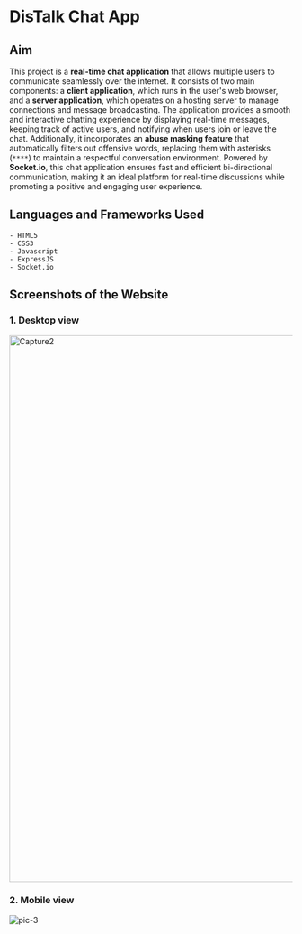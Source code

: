 # DisTalk Chat App

## Aim
This project is a **real-time chat application** that allows multiple users to communicate seamlessly over the internet. It consists of two main components: a **client application**, which runs in the user's web browser, and a **server application**, which operates on a hosting server to manage connections and message broadcasting. The application provides a smooth and interactive chatting experience by displaying real-time messages, keeping track of active users, and notifying when users join or leave the chat. Additionally, it incorporates an **abuse masking feature** that automatically filters out offensive words, replacing them with asterisks (`****`) to maintain a respectful conversation environment. Powered by **Socket.io**, this chat application ensures fast and efficient bi-directional communication, making it an ideal platform for real-time discussions while promoting a positive and engaging user experience.
 
## Languages and Frameworks Used
```
- HTML5
- CSS3
- Javascript
- ExpressJS
- Socket.io 
```
## Screenshots of the Website 

### 1. Desktop view 

<img width="970" alt="Capture2" src="https://user-images.githubusercontent.com/60184336/209706377-e8058466-3cae-4da3-80e0-034578dbac71.PNG">

### 2. Mobile view 

![pic-3](https://user-images.githubusercontent.com/60184336/192136838-812fe65f-dde4-4c60-8f99-2389c177d2c9.jpg)




 
